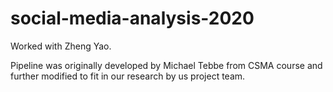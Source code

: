 # social-media-analysis-2020

Worked with Zheng Yao.

Pipeline was originally developed by Michael Tebbe from CSMA course and further modified to fit in our research by us project team.
